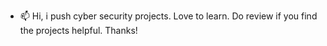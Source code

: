 - 📫  Hi, i push cyber security projects. Love to learn. Do review if you find the projects helpful. Thanks!

<!---
ttyagi08/ttyagi08 is a ✨ special ✨ repository because its `README.md` (this file) appears on your GitHub profile.
You can click the Preview link to take a look at your changes.
--->
